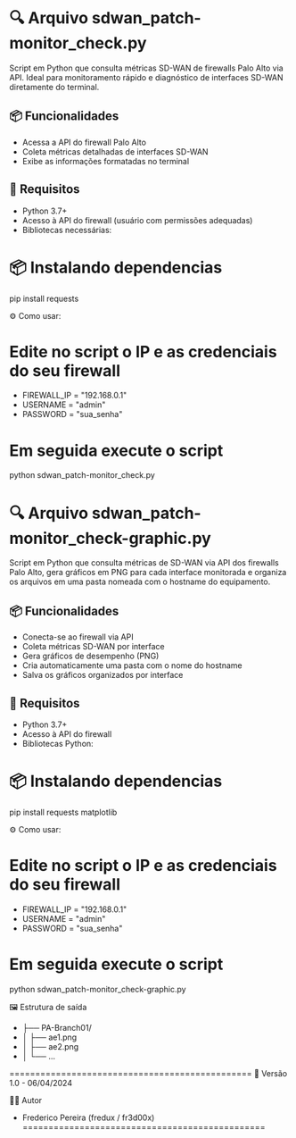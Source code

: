 # 🔍 Arquivo sdwan_patch-monitor_check.py

Script em Python que consulta métricas SD-WAN de firewalls Palo Alto via API. Ideal para monitoramento rápido e diagnóstico de interfaces SD-WAN diretamente do terminal.

## 📦 Funcionalidades

- Acessa a API do firewall Palo Alto
- Coleta métricas detalhadas de interfaces SD-WAN
- Exibe as informações formatadas no terminal

## 📌 Requisitos

- Python 3.7+
- Acesso à API do firewall (usuário com permissões adequadas)
- Bibliotecas necessárias:

# 📦 Instalando dependencias  
pip install requests

⚙️ Como usar:

# Edite no script o IP e as credenciais do seu firewall

- FIREWALL_IP = "192.168.0.1"
- USERNAME = "admin"
- PASSWORD = "sua_senha"

# Em seguida execute o script

python sdwan_patch-monitor_check.py

# 🔍 Arquivo sdwan_patch-monitor_check-graphic.py

Script em Python que consulta métricas de SD-WAN via API dos firewalls Palo Alto, gera gráficos em PNG para cada interface monitorada e organiza os arquivos em uma pasta nomeada com o hostname do equipamento.

## 📦 Funcionalidades

- Conecta-se ao firewall via API
- Coleta métricas SD-WAN por interface
- Gera gráficos de desempenho (PNG)
- Cria automaticamente uma pasta com o nome do hostname
- Salva os gráficos organizados por interface

## 📌 Requisitos

- Python 3.7+
- Acesso à API do firewall
- Bibliotecas Python:

# 📦 Instalando dependencias 
pip install requests matplotlib

⚙️ Como usar:

# Edite no script o IP e as credenciais do seu firewall

- FIREWALL_IP = "192.168.0.1"
- USERNAME = "admin"
- PASSWORD = "sua_senha"

# Em seguida execute o script

python sdwan_patch-monitor_check-graphic.py

🖼️ Estrutura de saída

- ├── PA-Branch01/
- │   ├── ae1.png
- │   ├── ae2.png
- │   └── ...

===============================================
📅 Versão 1.0 - 06/04/2024

👨‍💻 Autor
- Frederico Pereira (fredux / fr3d00x)
===============================================


